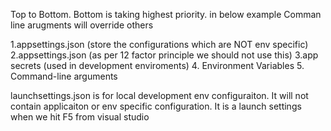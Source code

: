 
Top to Bottom. Bottom is taking highest priority. in below example Comman line arugments will override others

1.appsettings.json (store the configurations which are NOT env specific)
2.appsettings<env>.json (as per 12 factor principle we should not use this)
3.app secrets (used in development enviroments)
4. Environment Variables
5. Command-line arguments


launchsettings.json is for local development env configuraiton. It will not contain applicaiton or env specific configuration.
It is a launch settings when we hit F5 from visual studio
